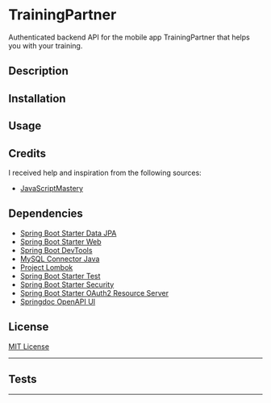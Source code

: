 # TrainingPartner
Authenticated backend API for the mobile app TrainingPartner that helps you with your training.

## Description


## Installation


## Usage


## Credits

I received help and inspiration from the following sources:

- [JavaScriptMastery](https://github.com/adrianhajdin/aora)

## Dependencies

- [Spring Boot Starter Data JPA](https://mvnrepository.com/artifact/org.springframework.boot/spring-boot-starter-data-jpa)
- [Spring Boot Starter Web](https://mvnrepository.com/artifact/org.springframework.boot/spring-boot-starter-web)
- [Spring Boot DevTools](https://mvnrepository.com/artifact/org.springframework.boot/spring-boot-devtools)
- [MySQL Connector Java](https://mvnrepository.com/artifact/mysql/mysql-connector-java)
- [Project Lombok](https://mvnrepository.com/artifact/org.projectlombok/lombok)
- [Spring Boot Starter Test](https://mvnrepository.com/artifact/org.springframework.boot/spring-boot-starter-test)
- [Spring Boot Starter Security](https://mvnrepository.com/artifact/org.springframework.boot/spring-boot-starter-security)
- [Spring Boot Starter OAuth2 Resource Server](https://mvnrepository.com/artifact/org.springframework.boot/spring-boot-starter-oauth2-resource-server)
- [Springdoc OpenAPI UI](https://mvnrepository.com/artifact/org.springdoc/springdoc-openapi-ui)

## License

[MIT License](https://choosealicense.com/licenses/mit/)

---


## Tests

---
